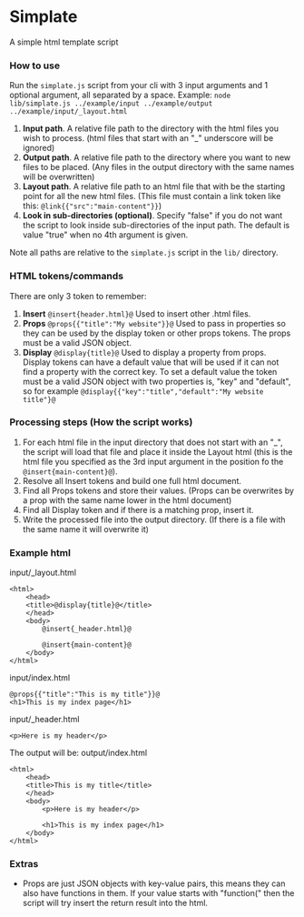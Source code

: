 # Simplate
A simple html template script


### How to use
Run the `simplate.js` script from your cli with 3 input arguments and 1 optional argument, all separated by a space.
Example:
`node lib/simplate.js ../example/input ../example/output ../example/input/_layout.html`

1. **Input path**. A relative file path to the directory with the html files you wish to process. (html files that start with an "_" underscore will be ignored)
2. **Output path**. A relative file path to the directory where you want to new files to be placed. (Any files in the output directory with the same names will be overwritten)
3. **Layout path**. A relative file path to an html file that with be the starting point for all the new html files. (This file must contain a link token like this: `@link{{"src":"main-content"}}`)
4. **Look in sub-directories (optional)**. Specify "false" if you do not want the script to look inside sub-directories of the input path. The default is value "true" when no 4th argument is given.

Note all paths are relative to the `simplate.js` script in the `lib/` directory.


### HTML tokens/commands
There are only 3 token to remember:
1. **Insert** `@insert{header.html}@` Used to insert other .html files.
2. **Props** `@props{{"title":"My website"}}@` Used to pass in properties so they can be used by the display token or other props tokens. The props must be a valid JSON object.
3. **Display** `@display{title}@` Used to display a property from props. Display tokens can have a default value that will be used if it can not find a property with the correct key. To set a default value the token must be a valid JSON object with two properties is, "key" and "default", so for example `@display{{"key":"title","default":"My website title"}@`


### Processing steps (How the script works)
1. For each html file in the input directory that does not start with an "_", the script will load that file and place it inside the Layout html (this is the html file you specified as the 3rd input argument in the position fo the `@insert{main-content}@`).
2. Resolve all Insert tokens and build one full html document.
3. Find all Props tokens and store their values. (Props can be overwrites by a prop with the same name lower in the html document)
4. Find all Display token and if there is a matching prop, insert it.
5. Write the processed file into the output directory. (If there is a file with the same name it will overwrite it)


### Example html

input/_layout.html
```
<html>
    <head>
    <title>@display{title}@</title>
    </head>
    <body>
        @insert{_header.html}@

        @insert{main-content}@
    </body>
</html>
```

input/index.html
```
@props{{"title":"This is my title"}}@
<h1>This is my index page</h1>
```

input/_header.html
```
<p>Here is my header</p>
```

The output will be:
output/index.html
```
<html>
    <head>
    <title>This is my title</title>
    </head>
    <body>
        <p>Here is my header</p>

        <h1>This is my index page</h1>
    </body>
</html>
```

### Extras
* Props are just JSON objects with key-value pairs, this means they can also have functions in them. If your value starts with "function(" then the script will try insert the return result into the html.